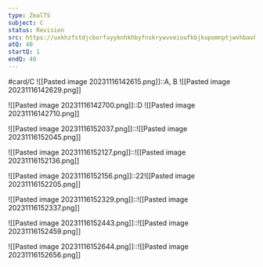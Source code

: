```yaml
---
type: ZealTS
subject: C
status: Revision
src: https://uxkhzfstdjcborfuyyknhkhbyfnskrywvveioufkbjkupomnptjwvhbavkysuhi.vercel.app/solution.html?testId=62482cd65e9b4df2f4507774&test_id=38
atQ: 40
startQ: 1
endQ: 40
---
```

#card/C 
![[Pasted image 20231116142615.png]]::A, B ![[Pasted image 20231116142629.png]] <!--SR:!2024-05-11,112,241-->

![[Pasted image 20231116142700.png]]::D ![[Pasted image 20231116142710.png]] <!--SR:!2024-01-30,16,196-->

![[Pasted image 20231116152037.png]]::![[Pasted image 20231116152045.png]] <!--SR:!2024-03-14,63,236-->

![[Pasted image 20231116152127.png]]::![[Pasted image 20231116152136.png]] <!--SR:!2024-06-03,131,241-->

![[Pasted image 20231116152156.png]]::22![[Pasted image 20231116152205.png]] <!--SR:!2024-04-16,83,230-->

![[Pasted image 20231116152329.png]]::![[Pasted image 20231116152337.png]] <!--SR:!2024-04-02,82,236-->

![[Pasted image 20231116152443.png]]::![[Pasted image 20231116152459.png]] <!--SR:!2024-03-23,72,234-->

![[Pasted image 20231116152644.png]]::![[Pasted image 20231116152656.png]] <!--SR:!2024-03-19,68,230-->

